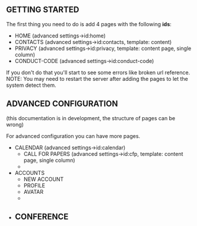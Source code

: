 GETTING STARTED
-----

The first thing you need to do is add 4 pages with the following **ids**:

- HOME (advanced settings->id:home)
- CONTACTS (advanced settings->id:contacts, template: content)
- PRIVACY (advanced settings->id:privacy, template: content page, single column)
- CONDUCT-CODE (advanced settings->id:conduct-code)

If you don't do that you'll start to see some errors like broken url reference. 
NOTE: You may need to restart the server after adding the pages to let the system
detect them.

ADVANCED CONFIGURATION
-----
(this documentation is in development, the structure of pages can be wrong)

For advanced configuration you can have more pages.

- CALENDAR (advanced settings->id:calendar)
  - CALL FOR PAPERS (advanced settings->id:cfp, template: content page, single column)
  - 
- ACCOUNTS
  - NEW ACCOUNT
  - PROFILE
  - AVATAR
  - 
- CONFERENCE
  - 
